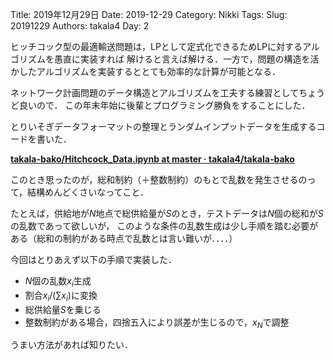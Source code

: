 ﻿Title: 2019年12月29日
Date: 2019-12-29
Category: Nikki
Tags: 
Slug: 20191229
Authors: takala4
Day: 2


ヒッチコック型の最適輸送問題は，LPとして定式化できるためLPに対するアルゴリズムを愚直に実装すれば
解けると言えば解ける．一方で，問題の構造を活かしたアルゴリズムを実装するととても効率的な計算が可能となる．


ネットワーク計画問題のデータ構造とアルゴリズムを工夫する練習としてちょうど良いので．
この年末年始に後輩とプログラミング勝負をすることにした．


とりいそぎデータフォーマットの整理とランダムインプットデータを生成するコードを書いた．

**[takala-bako/Hitchcock_Data.ipynb at master · takala4/takala-bako](https://github.com/takala4/takala-bako/blob/master/hitchcock/Hitchcock_Data.ipynb)**


このとき思ったのが，総和制約（＋整数制約）のもとで乱数を発生させるのって，結構めんどくさいなってこと．

たとえば，供給地が$N$地点で総供給量が$S$のとき，テストデータは$N$個の総和が$S$の乱数であって欲しいが，
このような条件の乱数生成は少し手順を踏む必要がある（総和の制約がある時点で乱数とは言い難いが．．．．）


今回はとりあえず以下の手順で実装した．


* $N$個の乱数$x_{i}$生成
* 割合$x_{i} / (\sum x_{i})$に変換
* 総供給量$S$を乗じる
* 整数制約がある場合，四捨五入により誤差が生じるので，$x_{N}$で調整


うまい方法があれば知りたい．


